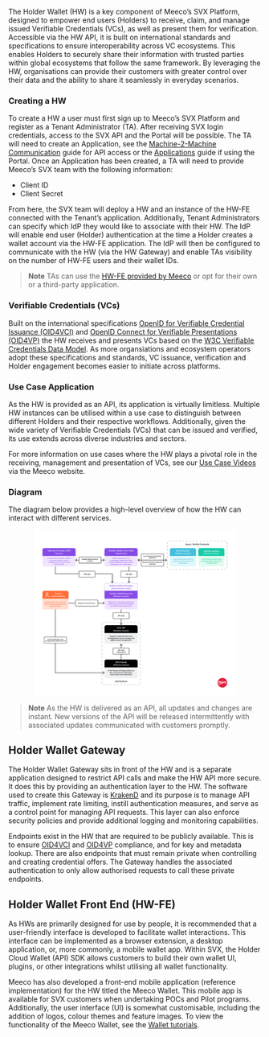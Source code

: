 The Holder Wallet (HW) is a key component of Meeco’s SVX Platform, designed to empower end users (Holders) to receive, claim, and manage issued Verifiable Credentials (VCs), as well as present them for verification. Accessible via the HW API, it is built on international standards and specifications to ensure interoperability across VC ecosystems. This enables Holders to securely share their information with trusted parties within global ecosystems that follow the same framework. By leveraging the HW, organisations can provide their customers with greater control over their data and the ability to share it seamlessly in everyday scenarios.

### Creating a HW

To create a HW a user must first sign up to Meeco’s SVX Platform and register as a Tenant Administrator (TA). After receiving SVX login credentials, access to the SVX API and the Portal will be possible. The TA will need to create an Application, see the [Machine-2-Machine Communication](../../guides/api-guides/machine-2-machine-communication.md) guide for API access or the [Applications](../../guides/portal-tutorials/tenant-administrators/applications.md) guide if using the Portal. Once an Application has been created, a TA will need to provide Meeco’s SVX team with the following information:
- Client ID
- Client Secret

From here, the SVX team will deploy a HW and an instance of the HW-FE connected with the Tenant’s application. Additionally, Tenant Administrators can specify which IdP they would like to associate with their HW. The IdP will enable end user (Holder) authentication at the time a Holder creates a wallet account via the HW-FE application. The IdP will then be configured to communicate with the HW (via the HW Gateway) and enable TAs visibility on the number of HW-FE users and their wallet IDs.

> **Note**
> TAs can use the [HW-FE provided by Meeco](#holder-wallet-front-end-hw-fe) or opt for their own or a third-party application.

### Verifiable Credentials (VCs)

Built on the international specifications [OpenID for Verifiable Credential Issuance (OID4VCI)](https://openid.net/specs/openid-4-verifiable-credential-issuance-1_0.html) and [OpenID Connect for Verifiable Presentations (OID4VP)](https://openid.net/specs/openid-4-verifiable-presentations-1_0.html) the HW receives and presents VCs based on the [W3C Verifiable Credentials Data Model](https://www.w3.org/TR/vc-data-model/). As more organsiations and ecosystem operators adopt these specifications and standards, VC issuance, verification and Holder engagement becomes easier to initiate across platforms.

### Use Case Application

As the HW is provided as an API, its application is virtually limitless. Multiple HW instances can be utilised within a use case to distinguish between different Holders and their respective workflows. Additionally, given the wide variety of Verifiable Credentials (VCs) that can be issued and verified, its use extends across diverse industries and sectors.

For more information on use cases where the HW plays a pivotal role in the receiving, management and presentation of VCs, see our [Use Case Videos](https://www.meeco.me/resources/use-case-videos) via the Meeco website.

### Diagram

The diagram below provides a high-level overview of how the HW can interact with different services.

<p align="center">
<img align="center" src="/.gitbook/assets/Platform_HW_01_Holder_Wallet_Service_Diagram.png" alt="Holder Wallet service diagram." width="80%">
</p>

> **Note**
> As the HW is delivered as an API, all updates and changes are instant. New versions of the API will be released intermittently with associated updates communicated with customers promptly.

## Holder Wallet Gateway

The Holder Wallet Gateway sits in front of the HW and is a separate application designed to restrict API calls and make the HW API more secure. It does this by providing an authentication layer to the HW. The software used to create this Gateway is [KrakenD](https://www.krakend.io/) and its purpose is to manage API traffic, implement rate limiting, instill authentication measures, and serve as a control point for managing API requests. This layer can also enforce security policies and provide additional logging and monitoring capabilities.

Endpoints exist in the HW that are required to be publicly available. This is to ensure [OID4VCI](https://openid.net/specs/openid-4-verifiable-credential-issuance-1_0.html) and [OID4VP](https://openid.net/specs/openid-4-verifiable-presentations-1_0.html) compliance, and for key and metadata lookup. There are also endpoints that must remain private when controlling and creating credential offers. The Gateway handles the associated authentication to only allow authorised requests to call these private endpoints.

## Holder Wallet Front End (HW-FE)

As HWs are primarily designed for use by people, it is recommended that a user-friendly interface is developed to facilitate wallet interactions. This interface can be implemented as a browser extension, a desktop application, or, more commonly, a mobile wallet app. Within SVX, the Holder Cloud Wallet (API) SDK allows customers to build their own wallet UI, plugins, or other integrations whilst utilising all wallet functionality.

Meeco has also developed a front-end mobile application (reference implementation) for the HW titled the Meeco Wallet. This mobile app is available for SVX customers when undertaking POCs and Pilot programs. Additionally, the user interface (UI) is somewhat customisable, including the addition of logos, colour themes and feature images. To view the functionality of the Meeco Wallet, see the [Wallet tutorials](./guides/wallet-tutorials).
